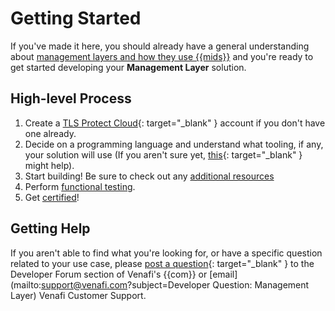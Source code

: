 # Getting Started

If you've made it here, you should already have a general understanding about [management layers and how they use {{mids}}](0-intro-management-layer.md) and you're ready to get started developing your **Management Layer** solution.

## High-level Process

1. Create a [TLS Protect Cloud](https://vaas.venafi.com){: target="_blank" } account if you don't have one already.
2. Decide on a programming language and understand what tooling, if any, your solution will use (If you aren't sure yet, [this](https://venafi-dev-onboarding.paperform.co/){: target="_blank" } might help).
3. Start building! Be sure to check out any [additional resources](4-additional-resources.md)
4. Perform [functional testing](3-functional-testing-management-layer.md).
5. Get [certified](../../Certification/TLS-Protect-Cloud/1-tlsp-certification-intro.md)!

## Getting Help

If you aren't able to find what you're looking for, or have a specific question related to your use case, please [post a question](https://community.venafi.com/ask-the-community-23){: target="_blank" } to the Developer Forum section of Venafi's {{com}} or [email](mailto:support@venafi.com?subject=Developer Question: Management Layer) Venafi Customer Support. 

